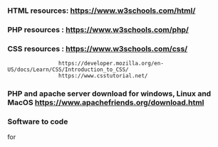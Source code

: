 ### HTML resources: https://www.w3schools.com/html/

### PHP resources : https://www.w3schools.com/php/   

### CSS resources : https://www.w3schools.com/css/
                    https://developer.mozilla.org/en-US/docs/Learn/CSS/Introduction_to_CSS/
                    https://www.csstutorial.net/

### PHP and apache server download for windows, Linux and MacOS https://www.apachefriends.org/download.html

### Software to code
for 
